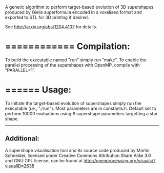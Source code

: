 A genetic algorithm to perform target-based evolution of 3D supershapes
produced by Gielis superformula encoded in a voxelised format and exported to
STL for 3D printing if desired. 

See <http://arxiv.org/abs/1204.4107> for details.

============ 
Compilation: 
============

To build the executable named "run" simply run "make". To enable the parallel
processing of the supershapes with OpenMP, compile with "PARALLEL=1".

====== 
Usage: 
======

To initiate the target-based evolution of supershapes simply run the executable
(i.e., "./run"). Most parameters are in constants.h. Default set to perform
10000 evaluations using 8 supershape parameters targetting a star shape.

-----------
Additional:
-----------

A supershape visualisation tool and its source code produced by Martin
Schneider, licensed under Creative Commons Attribution Share Alike 3.0 and GNU
GPL license, can be found at <http://openprocessing.org/visuals/?visualID=2638>
